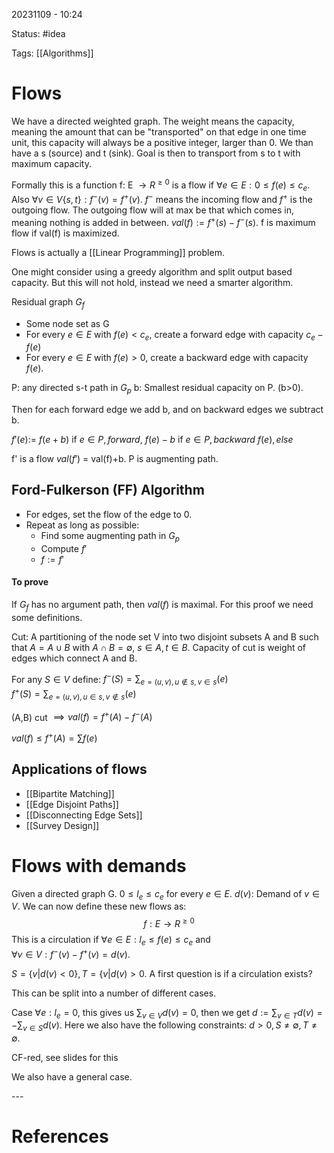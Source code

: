 20231109 - 10:24

Status: #idea

Tags: [[Algorithms]]

# Flows
We have a directed weighted graph. The weight means the capacity, meaning the amount that can be "transported" on that edge in one time unit, this capacity will always be a positive integer, larger than 0. We than have a s (source) and t (sink). Goal is then to transport from s to t with maximum capacity. 

Formally this is a function f: E $\rightarrow R^{\geq 0}$ is a flow if $\forall e \in E: 0 \leq f(e) \leq c_e$. Also $\forall v \in V \{s,t\}: f^-(v) = f^+(v)$. $f^-$ means the incoming flow and $f^+$ is the outgoing flow. The outgoing flow will at max be that which comes in, meaning nothing is added in between. $val(f) := f^+(s) - f^-(s)$. f is maximum flow if val(f) is maximized. 

Flows is actually a [[Linear Programming]] problem. 

One might consider using a greedy algorithm and split output based capacity. But this will not hold, instead we need a smarter algorithm. 

Residual graph $G_f$
* Some node set as G
* For every $e \in E$ with $f(e) < c_e$, create a forward edge with capacity $c_e - f(e)$
* For every $e \in E$ with $f(e) > 0$, create a backward edge with capacity $f(e)$.  

P: any directed s-t path in $G_p$ 
b: Smallest residual capacity on P. (b>0). 

Then for each forward edge we add b, and on backward edges we subtract b. 

$f'(e) :=$ 
	$f(e+b)$ if $e \in P, forward$, 
	$f(e) -b$ if $e\in P, backward$
	$f(e), else$

f' is a flow $val(f')$ = val(f)+b. P is augmenting path. 

## Ford-Fulkerson (FF) Algorithm
* For edges, set the flow of the edge to 0. 
* Repeat as long as possible: 
	* Find some augmenting path in $G_p$
	* Compute $f'$ 
	* $f := f'$

#### To prove
If $G_f$ has no argument path, then $val(f)$ is maximal. For this proof we need some definitions. 

Cut: A partitioning of the node set V into two disjoint subsets A and B such that $A=A \cup B$ with $A \cap B = \emptyset$, $s \in A, t \in B$. Capacity of cut is weight of edges which connect A and B. 

For any $S \in V$ define: 
$f^-(S) = \sum_{e=(u,v), u \not\in s, v \in s}(e)$  
$f^+(S) = \sum_{e=(u,v), u \in s, v \not\in s}(e)$  

(A,B) cut $\implies val(f)=f^+(A)-f^-(A)$

$val(f) \leq f^+(A) = \sum f(e)$


## Applications of flows
* [[Bipartite Matching]]
* [[Edge Disjoint Paths]]
* [[Disconnecting Edge Sets]]
* [[Survey Design]]

# Flows with demands
Given a directed graph G. $0 \leq l_e \leq c_e$ for every $e \in E$. $d(v)$: Demand of $v \in V$.  We can now define these new flows as: $$f: E \rightarrow R^{\geq 0}$$This is a circulation if $\forall e \in E: l_e \leq f(e) \leq c_e$ and  
$\forall v \in V: f^-(v)-f^+(v)=d(v)$. 

$S = \{v | d(v) < 0\}, T=\{v | d(v) > 0$. 
A first question is if a circulation exists? 

This can be split into a number of different cases. 

Case $\forall e: l_e = 0$, this gives us $\sum_{v \in V}d(v) = 0$, then we get $d := \sum_{v \in T}d(v) = -\sum_{v \in S}d(v)$. Here we also have the following constraints: $d > 0, S \neq \emptyset, T \neq \emptyset$. 

CF-red, see slides for this

We also have a general case. 

\-\-\-
# References